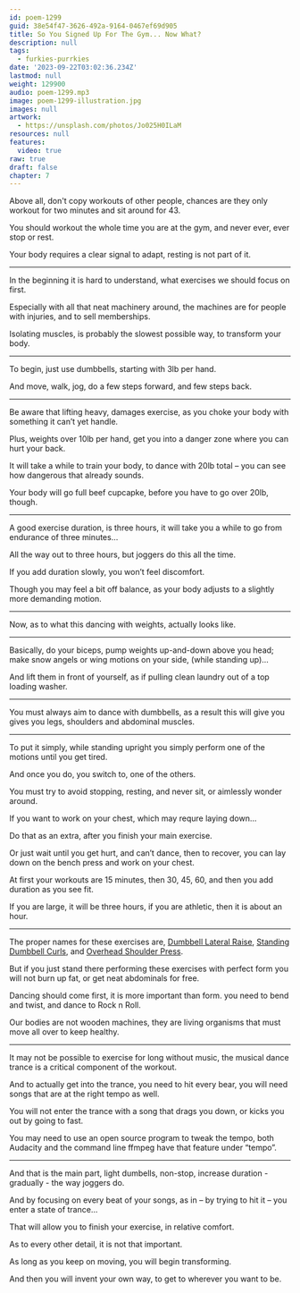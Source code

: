 ```yaml
---
id: poem-1299
guid: 38e54f47-3626-492a-9164-0467ef69d905
title: So You Signed Up For The Gym... Now What?
description: null
tags:
  - furkies-purrkies
date: '2023-09-22T03:02:36.234Z'
lastmod: null
weight: 129900
audio: poem-1299.mp3
image: poem-1299-illustration.jpg
images: null
artwork:
  - https://unsplash.com/photos/Jo025H0ILaM
resources: null
features:
  video: true
raw: true
draft: false
chapter: 7
---
```


Above all, don't copy workouts of other people,
chances are they only workout for two minutes and sit around for 43.

You should workout the whole time you are at the gym,
and never ever, ever stop or rest.

Your body requires a clear signal to adapt,
resting is not part of it.

---

In the beginning it is hard to understand,
what exercises we should focus on first.

Especially with all that neat machinery around,
the machines are for people with injuries, and to sell memberships.

Isolating muscles,
is probably the slowest possible way, to transform your body.

---

To begin, just use dumbbells,
starting with 3lb per hand.

And move, walk, jog, do a few steps forward,
and few steps back.

---

Be aware that lifting heavy, damages exercise,
as you choke your body with something it can’t yet handle.

Plus, weights over 10lb per hand,
get you into a danger zone where you can hurt your back.

It will take a while to train your body,
to dance with 20lb total – you can see how dangerous that already sounds.

Your body will go full beef cupcapke,
before you have to go over 20lb, though.

---

A good exercise duration, is three hours,
it will take you a while to go from endurance of three minutes…

All the way out to three hours,
but joggers do this all the time.

If you add duration slowly,
you won’t feel discomfort.

Though you may feel a bit off balance,
as your body adjusts to a slightly more demanding motion.

---

Now, as to what this dancing with weights,
actually looks like.

---

Basically, do your biceps, pump weights up-and-down above you head;
make snow angels or wing motions on your side, (while standing up)…

And lift them in front of yourself,
as if pulling clean laundry out of a top loading washer.

---

You must always aim to dance with dumbbells,
as a result this will give you gives you legs, shoulders and abdominal muscles.

---

To put it simply, while standing upright
you simply perform one of the motions until you get tired.

And once you do, you switch to,
one of the others.

You must try to avoid stopping, resting,
and never sit, or aimlessly wonder around.

If you want to work on your chest,
which may requre laying down…

Do that as an extra,
after you finish your main exercise.

Or just wait until you get hurt, and can’t dance,
then to recover, you can lay down on the bench press and work on your chest.

At first your workouts are 15 minutes,
then 30, 45, 60, and then you add duration as you see fit.

If you are large, it will be three hours,
if you are athletic, then it is about an hour.

---

The proper names for these exercises are,
[Dumbbell Lateral Raise][1], [Standing Dumbbell Curls][2], and [Overhead Shoulder Press][3].

But if you just stand there performing these exercises with perfect form
you will not burn up fat, or get neat abdominals for free.

Dancing should come first, it is more important than form.
you need to bend and twist, and dance to Rock n Roll.

Our bodies are not wooden machines,
they are living organisms that must move all over to keep healthy.

---

It may not be possible to exercise for long without music,
the musical dance trance is a critical component of the workout.

And to actually get into the trance, you need to hit every bear,
you will need songs that are at the right tempo as well.

You will not enter the trance with a song that drags you down,
or kicks you out by going to fast.

You may need to use an open source program to tweak the tempo,
both Audacity and the command line ffmpeg have that feature under “tempo”.

---

And that is the main part, light dumbells, non-stop,
increase duration - gradually - the way joggers do.

And by focusing on every beat of your songs,
as in – by trying to hit it – you enter a state of trance...

That will allow you to finish your exercise,
in relative comfort.

As to every other detail,
it is not that important.

As long as you keep on moving,
you will begin transforming.

And then you will invent your own way,
to get to wherever you want to be.

[1]: https://youtu.be/FeJP4E4Z-PY?t=121
[2]: https://youtu.be/av7-8igSXTs
[3]: https://youtu.be/Gu1t7X2yq4M?t=153
